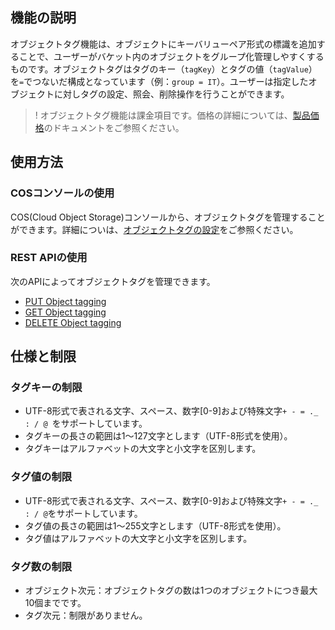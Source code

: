 ## 機能の説明

オブジェクトタグ機能は、オブジェクトにキーバリューペア形式の標識を追加することで、ユーザーがバケット内のオブジェクトをグループ化管理しやすくするものです。オブジェクトタグはタグのキー（`tagKey`）とタグの値（`tagValue`）を`=`でつないだ構成となっています（例：`group = IT`）。ユーザーは指定したオブジェクトに対しタグの設定、照会、削除操作を行うことができます。

>! オブジェクトタグ機能は課金項目です。価格の詳細については、[製品価格](https://intl.cloud.tencent.com/pricing/cos)のドキュメントをご参照ください。
>

## 使用方法

### COSコンソールの使用

COS(Cloud Object Storage)コンソールから、オブジェクトタグを管理することができます。詳細についは、[オブジェクトタグの設定](https://intl.cloud.tencent.com/document/product/436/35664)をご参照ください。

### REST APIの使用

次のAPIによってオブジェクトタグを管理できます。

- [PUT Object tagging](https://intl.cloud.tencent.com/document/product/436/35709)
- [GET Object  tagging](https://intl.cloud.tencent.com/document/product/436/35710)
- [DELETE Object tagging](https://intl.cloud.tencent.com/document/product/436/35711)

## 仕様と制限

### タグキーの制限


- UTF-8形式で表される文字、スペース、数字[0-9]および特殊文字`+ - = ._ : / @ `をサポートしています。
- タグキーの長さの範囲は1～127文字とします（UTF-8形式を使用）。
- タグキーはアルファベットの大文字と小文字を区別します。

### タグ値の制限

- UTF-8形式で表される文字、スペース、数字[0-9]および特殊文字`+ - = ._ : / @`をサポートしています。
- タグ値の長さの範囲は1～255文字とします（UTF-8形式を使用）。
- タグ値はアルファベットの大文字と小文字を区別します。

### タグ数の制限

- オブジェクト次元：オブジェクトタグの数は1つのオブジェクトにつき最大10個までです。
- タグ次元：制限がありません。

